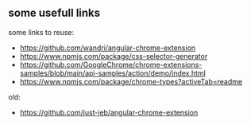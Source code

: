 ## some usefull links

some links to reuse:
- https://github.com/wandri/angular-chrome-extension
- https://www.npmjs.com/package/css-selector-generator
- https://github.com/GoogleChrome/chrome-extensions-samples/blob/main/api-samples/action/demo/index.html
- https://www.npmjs.com/package/chrome-types?activeTab=readme


old:
- https://github.com/just-jeb/angular-chrome-extension
